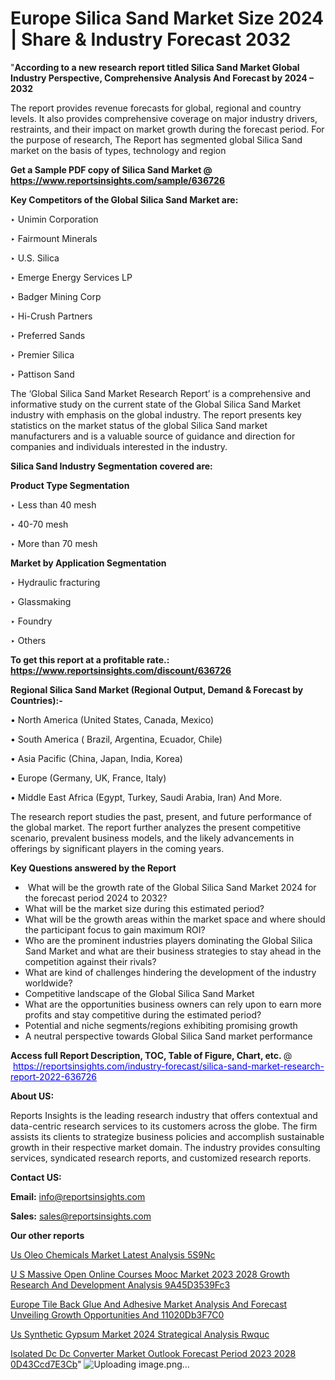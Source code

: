 # Europe Silica Sand Market Size 2024 | Share & Industry Forecast 2032

"<strong>According to a new research report titled Silica Sand Market Global Industry Perspective, Comprehensive Analysis And Forecast by 2024 – 2032</strong>

The report provides revenue forecasts for global, regional and country levels. It also provides comprehensive coverage on major industry drivers, restraints, and their impact on market growth during the forecast period. For the purpose of research, The Report has segmented global Silica Sand market on the basis of types, technology and region

<strong>Get a Sample PDF copy of Silica Sand Market </strong><strong>@<a href=https://www.reportsinsights.com/sample/636726 style=color:#0000ff;> https://www.reportsinsights.com/sample/636726</a></strong></font>

<strong>Key Competitors of the Global Silica Sand Market are:</strong>

‣ Unimin Corporation

‣ Fairmount Minerals

‣ U.S. Silica

‣ Emerge Energy Services LP

‣ Badger Mining Corp

‣ Hi-Crush Partners

‣ Preferred Sands

‣ Premier Silica

‣ Pattison Sand

The ‘Global Silica Sand Market Research Report’ is a comprehensive and informative study on the current state of the Global Silica Sand Market industry with emphasis on the global industry. The report presents key statistics on the market status of the global Silica Sand market manufacturers and is a valuable source of guidance and direction for companies and individuals interested in the industry.

<strong>Silica Sand Industry Segmentation covered are:</strong>

<strong>Product Type Segmentation</strong>

‣    Less than 40 mesh

‣ 40-70 mesh

‣ More than 70 mesh

<strong>Market by Application Segmentation</strong>

‣   Hydraulic fracturing

‣ Glassmaking

‣ Foundry

‣ Others

<strong>To get this report at a profitable rate.: <a href=https://www.reportsinsights.com/discount/636726 style=color:#0000ff;>https://www.reportsinsights.com/discount/636726</a></strong></font>

<strong>Regional Silica Sand Market (Regional Output, Demand &amp; Forecast by Countries):-</strong>

• North America (United States, Canada, Mexico)

• South America ( Brazil, Argentina, Ecuador, Chile)

• Asia Pacific (China, Japan, India, Korea)

• Europe (Germany, UK, France, Italy)

• Middle East Africa (Egypt, Turkey, Saudi Arabia, Iran) And More.

The research report studies the past, present, and future performance of the global market. The report further analyzes the present competitive scenario, prevalent business models, and the likely advancements in offerings by significant players in the coming years.

<strong>Key Questions answered by the Report</strong>
<ul>
  <li> What will be the growth rate of the Global Silica Sand Market 2024 for the forecast period 2024 to 2032?</li>
  <li>What will be the market size during this estimated period?</li>
  <li>What will be the growth areas within the market space and where should the participant focus to gain maximum ROI?</li>
  <li>Who are the prominent industries players dominating the Global Silica Sand Market and what are their business strategies to stay ahead in the competition against their rivals?</li>
  <li>What are kind of challenges hindering the development of the industry worldwide?</li>
  <li>Competitive landscape of the Global Silica Sand Market</li>
  <li>What are the opportunities business owners can rely upon to earn more profits and stay competitive during the estimated period?</li>
  <li>Potential and niche segments/regions exhibiting promising growth</li>
  <li>A neutral perspective towards Global Silica Sand market performance</li>
</ul>
<strong>Access full Report Description, TOC, Table of Figure, Chart, etc. </strong>@  <a href=https://reportsinsights.com/industry-forecast/silica-sand-market-research-report-2022-636726 style=color:#0000ff;>https://reportsinsights.com/industry-forecast/silica-sand-market-research-report-2022-636726</a></font>

<strong><strong>About US</strong>:</strong>

Reports Insights is the leading research industry that offers contextual and data-centric research services to its customers across the globe. The firm assists its clients to strategize business policies and accomplish sustainable growth in their respective market domain. The industry provides consulting services, syndicated research reports, and customized research reports.

<strong>Contact US:</strong>

<p class=""""><b>Email:</b> <a href=mailto:info@reportsinsights.com>info@reportsinsights.com</a></p>
<p class=""""><b>Sales:</b> <a href=mailto:sales@reportsinsights.com>sales@reportsinsights.com</a></p>

<strong>Our other reports</strong>

<a href=https://www.linkedin.com/pulse/us-oleo-chemicals-market-latest-analysis-5s9nc/>Us Oleo Chemicals Market Latest Analysis 5S9Nc</a>

<a href=https://medium.com/@sakshi.reportsinsights/u-s-massive-open-online-courses-mooc-market-2023-2028-growth-research-and-development-analysis-9a45d3539fc3>U S Massive Open Online Courses Mooc Market 2023 2028 Growth Research And Development Analysis 9A45D3539Fc3</a>

<a href=https://medium.com/@amanmandal1286/europe-tile-back-glue-and-adhesive-market-analysis-and-forecast-unveiling-growth-opportunities-and-11020db3f7c0>Europe Tile Back Glue And Adhesive Market Analysis And Forecast Unveiling Growth Opportunities And 11020Db3F7C0</a>

<a href=https://www.linkedin.com/pulse/us-synthetic-gypsum-market-2024-strategical-analysis-rwquc/>Us Synthetic Gypsum Market 2024 Strategical Analysis Rwquc</a>

<a href=https://medium.com/@jadhaosuchit578/isolated-dc-dc-converter-market-outlook-forecast-period-2023-2028-0d43ccd7e3cb>Isolated Dc Dc Converter Market Outlook Forecast Period 2023 2028 0D43Ccd7E3Cb</a>"
![Uploading image.png…]()
